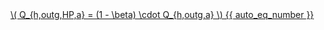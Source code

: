 <a href="/eco2_guide_center/1.%20ECO2%20Logic%20Guide/Hee1_Equation_List.html" class="equation-link" target="_blank" rel="noopener noreferrer">
  \( Q_{h,outg,HP,a} = (1 - \beta) \cdot Q_{h,outg,a} \) {{ auto_eq_number }}
</a>
